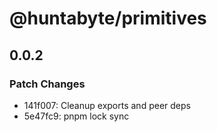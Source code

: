 # @huntabyte/primitives

## 0.0.2

### Patch Changes

- 141f007: Cleanup exports and peer deps
- 5e47fc9: pnpm lock sync
